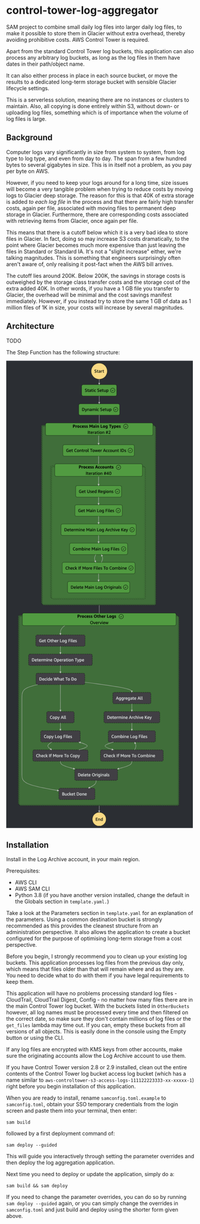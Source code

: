 # control-tower-log-aggregator

SAM project to combine small daily log files into larger daily log files, 
to make it possible to store them in Glacier without extra overhead, thereby
avoiding prohibitive costs. AWS Control Tower is required. 

Apart from the standard Control Tower log buckets, this application can also 
process any arbitrary log buckets, as long as the log files in them have 
dates in their path/object name.

It can also either process in place in each source bucket, or move the results 
to a dedicated long-term storage bucket with sensible Glacier lifecycle settings.

This is a serverless solution, meaning there are no instances or clusters to
maintain. Also, all copying is done entirely within S3, without down- or uploading 
log files, something which is of importance when the volume of log files is large.


## Background

Computer logs vary significantly in size from system to system, from log type to log
type, and even from day to day. The span from a few hundred bytes to several gigabytes
in size. This is in itself not a problem, as you pay per byte on AWS. 

However, if you need to keep your logs around for a long time,
size issues will become a very tangible problem when trying to reduce costs
by moving logs to Glacier deep storage. The reason for this is that 40K of extra storage
is added _to each log file_ in the process and that there are fairly high transfer costs, 
again per file, associated with moving files to permanent deep storage in Glacier. 
Furthermore, there are corresponding costs associated with retrieving items from Glacier, 
once again per file.

This means that there is a cutoff below which it is a very bad idea to store files in Glacier.
In fact, doing so may increase S3 costs dramatically, to the point where Glacier
becomes much more expensive than just leaving the files in Standard or Standard IA. It's
not a "slight increase" either, we're talking magnitudes. This is something that engineers
surprisingly often aren't aware of, only realising it post-fact when the AWS bill arrives.

The cutoff lies around 200K. Below 200K, the savings in storage costs is outweighed by
the storage class transfer costs and the storage cost of the extra added 40K. In other words,
if you have a 1 GB file you transfer to Glacier, the overhead will be minimal and the cost
savings manifest immediately. However, if you instead try to store the same 1 GB of data as
1 million files of 1K in size, your costs will increase by several magnitudes.





## Architecture

TODO

The Step Function has the following structure:

<img src="https://github.com/PeterBengtson/control-tower-log-aggregator/blob/main/docs-images/StateMachine.png?raw=true." width="500"/>


## Installation

Install in the Log Archive account, in your main region.

Prerequisites:
* AWS CLI
* AWS SAM CLI
* Python 3.8 (if you have another version installed, change the default in the
  Globals section in `template.yaml.`)

Take a look at the Parameters section in `template.yaml` for an explanation of the parameters. Using a common
destination bucket is strongly recommended as this provides the cleanest structure from an administration perspective. 
It also allows the application to create a bucket configured for the purpose of optimising long-term storage from a cost perspective.

Before you begin, I strongly recommend you to clean up your existing log buckets.
This application processes log files from the previous day only, which means that files older than that
will remain where and as they are. You need to decide what to do with them if you have legal requirements 
to keep them.

This application will have no problems processing standard log files - CloudTrail, CloudTrail Digest, Config -
no matter how many files there are in the main Control Tower log bucket. With the buckets listed in `OtherBuckets` 
however, all log names must be processed every time and then filtered on the correct date, so make sure they 
don't contain millions of log files or the `get_files` lambda may time out. If you can, empty these buckets 
from all versions of all objects. This is easily done in the console using the Empty button or using the CLI.

If any log files are encrypted with KMS keys from other accounts, make sure the originating accounts allow the
Log Archive account to use them.

If you have Control Tower version 2.8 or 2.9 installed, clean out the entire contents of the Control Tower log bucket
access log bucket (which has a name similar to `aws-controltower-s3-access-logs-111122223333-xx-xxxxx-1`) 
right before you begin installation of this application.

When you are ready to install, rename `samconfig.toml.example` to `samconfig.toml`, obtain your SSO temporary credentials from the login screen and paste them into your terminal, then enter:
```
sam build
```
followed by a first deployment command of:
```
sam deploy --guided
```
This will guide you interactively through setting the parameter overrides and then deploy the log aggregation application.

Next time you need to deploy or update the application, simply do a:
```
sam build && sam deploy
```
If you need to change the parameter overrides, you can do so by running `sam deploy --guided` again, or you can simply change the overrides in `samconfig.toml` and just build and deploy using the shorter form given above.
